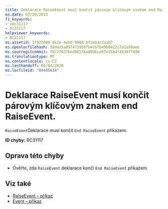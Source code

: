 ```yaml
---
title: Deklarace RaiseEvent musí končit párovým klíčovým znakem end RaiseEvent.
ms.date: 07/20/2015
f1_keywords:
- vbc31117
- bc31117
helpviewer_keywords:
- BC31117
ms.assetid: 1f922880-de2e-4ebd-9968-bf1ebac2aab7
ms.openlocfilehash: 5dd4a5a897473958fb4c6fb49b0422c7a1a96aee
ms.sourcegitcommit: f8c270376ed905f6a8896ce0fe25b4f4b38ff498
ms.translationtype: MT
ms.contentlocale: cs-CZ
ms.lasthandoff: 06/04/2020
ms.locfileid: "84405634"
---
```

# <a name="raiseevent-declaration-must-end-with-a-matching-end-raiseevent"></a>Deklarace RaiseEvent musí končit párovým klíčovým znakem end RaiseEvent.
`RaiseEvent`Deklarace musí končit `End RaiseEvent` příkazem.  
  
 **ID chyby:** BC31117  
  
## <a name="to-correct-this-error"></a>Oprava této chyby  
  
- Ověřte, zda `RaiseEvent` deklarace končí `End RaiseEvent` příkazem.  
  
## <a name="see-also"></a>Viz také

- [RaiseEvent – příkaz](../language-reference/statements/raiseevent-statement.md)
- [Event – příkaz](../language-reference/statements/event-statement.md)
